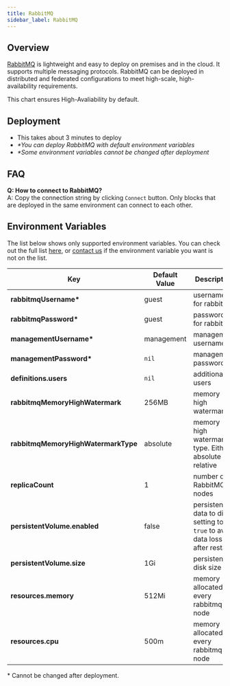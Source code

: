 ```yaml
---
title: RabbitMQ
sidebar_label: RabbitMQ
---
```


## Overview

[RabbitMQ](https://www.rabbitmq.com/) is lightweight and easy to deploy on premises and in the cloud. It supports multiple messaging protocols. RabbitMQ can be deployed in distributed and federated configurations to meet high-scale, high-availability requirements.

This chart ensures High-Avaliability by default.

## Deployment

- This takes about 3 minutes to deploy
- *\*You can deploy RabbitMQ with default environment variables*
- *\*Some environment variables cannot be changed after deployment*

## FAQ

**Q: How to connect to RabbitMQ?**  
A: Copy the connection string by clicking `Connect` button. Only blocks that are deployed in the same environment can connect to each other.

## Environment Variables

The list below shows only supported environment variables. You can check out the full list [here](https://github.com/kintohub/kinto-catalog/tree/master/rabbitmq#configuration), or [contact us](https://discord.gg/QVgqWuw) if the environment variable you want is not on the list.

| Key        | Default Value           | Description  |
| ---  | --- | --- |
| **rabbitmqUsername\*** |  guest | username for rabbitmq |
| **rabbitmqPassword\*** |  guest | password for rabbitmq |
| **managementUsername\*** |  management | management username |
| **managementPassword\*** |  `nil` | management password |
| **definitions.users** |  `nil` | additional users |
| **rabbitmqMemoryHighWatermark** | 256MB |  memory high watermark |
| **rabbitmqMemoryHighWatermarkType** | absolute |  memory high watermark type. Either absolute or relative |
| **replicaCount** |  1  |  number of RabbitMQ nodes |
| **persistentVolume.enabled** |  false  |  persistence data to disk. setting to `true` to avoid data loss after restart |
| **persistentVolume.size** |  1Gi  |  persistence disk size |
| **resources.memory** | 512Mi | memory allocated to every rabbitmq node |
| **resources.cpu** | 500m | memory allocated to every rabbitmq node |

\* Cannot be changed after deployment.
